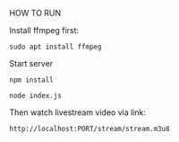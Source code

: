 HOW TO RUN

Install ffmpeg first:
```
sudo apt install ffmpeg
```

Start server
```
npm install

node index.js
```

Then watch livestream video via link:

```
http://localhost:PORT/stream/stream.m3u8
```